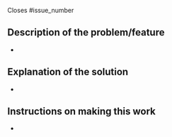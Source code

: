 Closes #issue_number

## Description of the problem/feature

-

## Explanation of the solution

-

## Instructions on making this work

-

